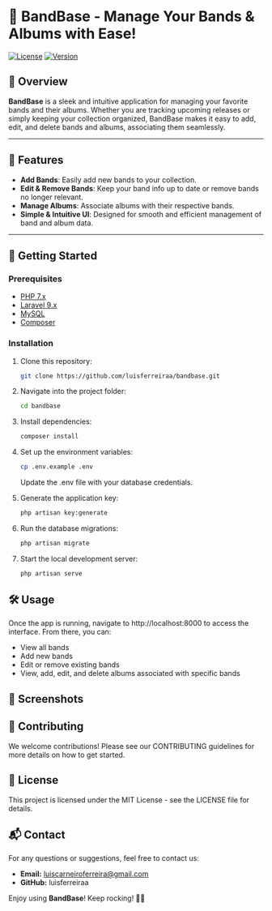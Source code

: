 # 🎸 BandBase - Manage Your Bands & Albums with Ease!

[![License](https://img.shields.io/badge/license-MIT-blue.svg)](LICENSE)
[![Version](https://img.shields.io/badge/version-1.0.0-brightgreen.svg)](https://github.com/luisferreiraa/bandbase/releases)

## 📖 Overview
**BandBase** is a sleek and intuitive application for managing your favorite bands and their albums. Whether you are tracking upcoming releases or simply keeping your collection organized, BandBase makes it easy to add, edit, and delete bands and albums, associating them seamlessly.

---

## 🎯 Features
- **Add Bands**: Easily add new bands to your collection.
- **Edit & Remove Bands**: Keep your band info up to date or remove bands no longer relevant.
- **Manage Albums**: Associate albums with their respective bands.
- **Simple & Intuitive UI**: Designed for smooth and efficient management of band and album data.

---

## 🚀 Getting Started

### Prerequisites
- [PHP 7.x](https://www.php.net/)
- [Laravel 9.x](https://laravel.com/)
- [MySQL](https://www.mysql.com/)
- [Composer](https://getcomposer.org/)

### Installation
1. Clone this repository:
   ```bash
   git clone https://github.com/luisferreiraa/bandbase.git

   ```
2. Navigate into the project folder:
    ```bash
    cd bandbase
    ```

3. Install dependencies:
   ```bash
   composer install
   ```

4. Set up the environment variables:
   ```bash
   cp .env.example .env
   ```

     Update the .env file with your database credentials.

5. Generate the application key:
   ```bash
   php artisan key:generate
   ```

6. Run the database migrations:
   ```bash
   php artisan migrate
   ```

7. Start the local development server:
   ```bash
   php artisan serve
   ```
## 🛠️ Usage
Once the app is running, navigate to http://localhost:8000 to access the interface. From there, you can:

- View all bands
- Add new bands
- Edit or remove existing bands
- View, add, edit, and delete albums associated with specific bands

## 🎨 Screenshots

## 🤝 Contributing
We welcome contributions! Please see our CONTRIBUTING guidelines for more details on how to get started.

## 📝 License
This project is licensed under the MIT License - see the LICENSE file for details.

## 📬 Contact
For any questions or suggestions, feel free to contact us:

- **Email:** luiscarneiroferreira@gmail.com
- **GitHub:** luisferreiraa

Enjoy using **BandBase**! Keep rocking! 🎸✨
